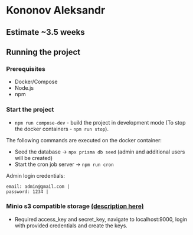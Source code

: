 # Kononov Aleksandr
## Estimate ~3.5 weeks

## Running the project

### Prerequisites

- Docker/Compose
- Node.js
- npm

### Start the project
- `npm run compose-dev` - build the project in development mode
  (To stop the docker containers - `npm run stop`).

The following commands are executed on the docker container:

- Seed the database -> `npx prisma db seed` (admin and additional users will be created)
- Start the cron job server -> `npm run cron`

Admin login credentials:

```
email: admin@gmail.com |
password: 1234 |
```

### Minio s3 compatible storage [(description here)](https://github.com/Flowerinno/task_2024_cms/tree/main/PROJECT/minio)

- Required access_key and secret_key, navigate to localhost:9000, login with provided credentials and create the keys.
